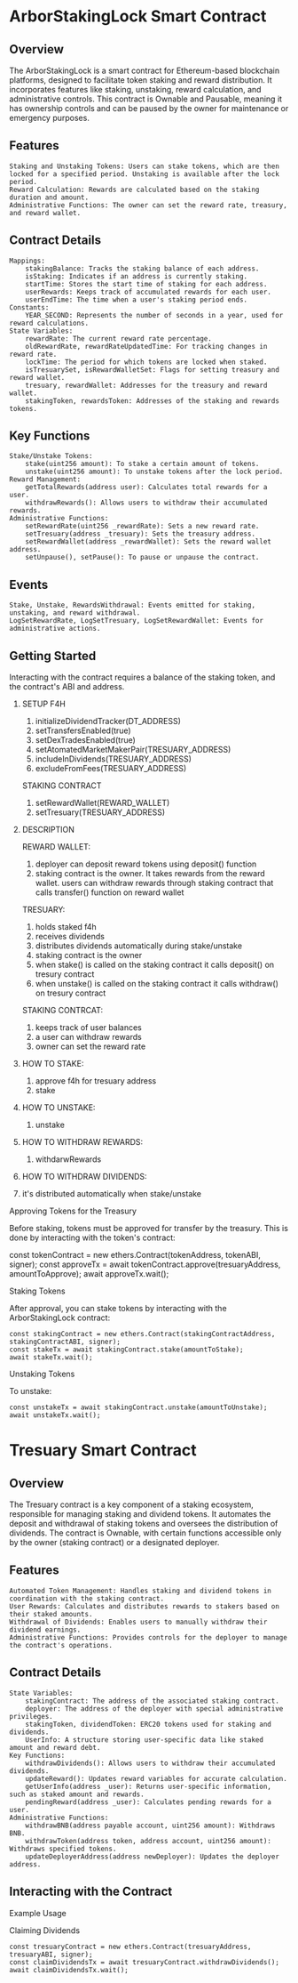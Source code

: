 

#   ArborStakingLock Smart Contract
## Overview

The ArborStakingLock is a smart contract for Ethereum-based blockchain platforms, designed to facilitate token staking and reward distribution. It incorporates features like staking, unstaking, reward calculation, and administrative controls. This contract is Ownable and Pausable, meaning it has ownership controls and can be paused by the owner for maintenance or emergency purposes.

## Features

    Staking and Unstaking Tokens: Users can stake tokens, which are then locked for a specified period. Unstaking is available after the lock period.
    Reward Calculation: Rewards are calculated based on the staking duration and amount.
    Administrative Functions: The owner can set the reward rate, treasury, and reward wallet.

## Contract Details

    Mappings:
        stakingBalance: Tracks the staking balance of each address.
        isStaking: Indicates if an address is currently staking.
        startTime: Stores the start time of staking for each address.
        userRewards: Keeps track of accumulated rewards for each user.
        userEndTime: The time when a user's staking period ends.
    Constants:
        YEAR_SECOND: Represents the number of seconds in a year, used for reward calculations.
    State Variables:
        rewardRate: The current reward rate percentage.
        oldRewardRate, rewardRateUpdatedTime: For tracking changes in reward rate.
        lockTime: The period for which tokens are locked when staked.
        isTresuarySet, isRewardWalletSet: Flags for setting treasury and reward wallet.
        tresuary, rewardWallet: Addresses for the treasury and reward wallet.
        stakingToken, rewardsToken: Addresses of the staking and rewards tokens.

## Key Functions

    Stake/Unstake Tokens:
        stake(uint256 amount): To stake a certain amount of tokens.
        unstake(uint256 amount): To unstake tokens after the lock period.
    Reward Management:
        getTotalRewards(address user): Calculates total rewards for a user.
        withdrawRewards(): Allows users to withdraw their accumulated rewards.
    Administrative Functions:
        setRewardRate(uint256 _rewardRate): Sets a new reward rate.
        setTresuary(address _tresuary): Sets the treasury address.
        setRewardWallet(address _rewardWallet): Sets the reward wallet address.
        setUnpause(), setPause(): To pause or unpause the contract.

## Events

    Stake, Unstake, RewardsWithdrawal: Events emitted for staking, unstaking, and reward withdrawal.
    LogSetRewardRate, LogSetTresuary, LogSetRewardWallet: Events for administrative actions.

## Getting Started

Interacting with the contract requires a balance of the staking token, and the contract's ABI and address.

1. SETUP
   F4H
   1. initializeDividendTracker(DT_ADDRESS)
   2. setTransfersEnabled(true)
   3. setDexTradesEnabled(true)
   4. setAtomatedMarketMakerPair(TRESUARY_ADDRESS)
   5. includeInDividends(TRESUARY_ADDRESS)
   6. excludeFromFees(TRESUARY_ADDRESS)
   
   STAKING CONTRACT
   1. setRewardWallet(REWARD_WALLET)
   2. setTresuary(TRESUARY_ADDRESS)

2. DESCRIPTION
   
   REWARD WALLET:
   1. deployer can deposit reward tokens using deposit() function
   2. staking contract is the owner. It takes rewards from the reward wallet. users can withdraw rewards through staking contract that calls transfer() function on reward wallet

   TRESUARY:
   1. holds staked f4h
   2. receives dividends
   3. distributes dividends automatically during stake/unstake
   4. staking contract is the owner 
   5. when stake() is called on the staking contract it calls deposit() on tresury contract
   6. when unstake() is called on the staking contract it calls withdraw() on tresury contract

   STAKING CONTRCAT:
   1. keeps track of user balances
   2. a user can withdraw rewards 
   3. owner can set the reward rate

3. HOW TO STAKE:
   1. approve f4h for tresuary address 
   2. stake

4. HOW TO UNSTAKE:
   1. unstake 

5. HOW TO WITHDRAW REWARDS:
   1. withdarwRewards   

6.  HOW TO WITHDRAW DIVIDENDS: 
   1. it's distributed automatically when stake/unstake 


Approving Tokens for the Treasury

Before staking, tokens must be approved for transfer by the treasury. This is done by interacting with the token's contract:

const tokenContract = new ethers.Contract(tokenAddress, tokenABI, signer);
const approveTx = await tokenContract.approve(tresuaryAddress, amountToApprove);
await approveTx.wait();

Staking Tokens

After approval, you can stake tokens by interacting with the ArborStakingLock contract:

```
const stakingContract = new ethers.Contract(stakingContractAddress, stakingContractABI, signer);
const stakeTx = await stakingContract.stake(amountToStake);
await stakeTx.wait();
```

Unstaking Tokens

To unstake:

```
const unstakeTx = await stakingContract.unstake(amountToUnstake);
await unstakeTx.wait();
```

# Tresuary Smart Contract
## Overview

The Tresuary contract is a key component of a staking ecosystem, responsible for managing staking and dividend tokens. It automates the deposit and withdrawal of staking tokens and oversees the distribution of dividends. The contract is Ownable, with certain functions accessible only by the owner (staking contract) or a designated deployer.

## Features

    Automated Token Management: Handles staking and dividend tokens in coordination with the staking contract.
    User Rewards: Calculates and distributes rewards to stakers based on their staked amounts.
    Withdrawal of Dividends: Enables users to manually withdraw their dividend earnings.
    Administrative Functions: Provides controls for the deployer to manage the contract's operations.

## Contract Details

    State Variables:
        stakingContract: The address of the associated staking contract.
        deployer: The address of the deployer with special administrative privileges.
        stakingToken, dividendToken: ERC20 tokens used for staking and dividends.
        UserInfo: A structure storing user-specific data like staked amount and reward debt.
    Key Functions:
        withdrawDividends(): Allows users to withdraw their accumulated dividends.
        updateReward(): Updates reward variables for accurate calculation.
        getUserInfo(address _user): Returns user-specific information, such as staked amount and rewards.
        pendingReward(address _user): Calculates pending rewards for a user.
    Administrative Functions:
        withdrawBNB(address payable account, uint256 amount): Withdraws BNB.
        withdrawToken(address token, address account, uint256 amount): Withdraws specified tokens.
        updateDeployerAddress(address newDeployer): Updates the deployer address.

## Interacting with the Contract

Example Usage

Claiming Dividends

```
const tresuaryContract = new ethers.Contract(tresuaryAddress, tresuaryABI, signer);
const claimDividendsTx = await tresuaryContract.withdrawDividends();
await claimDividendsTx.wait();
```


